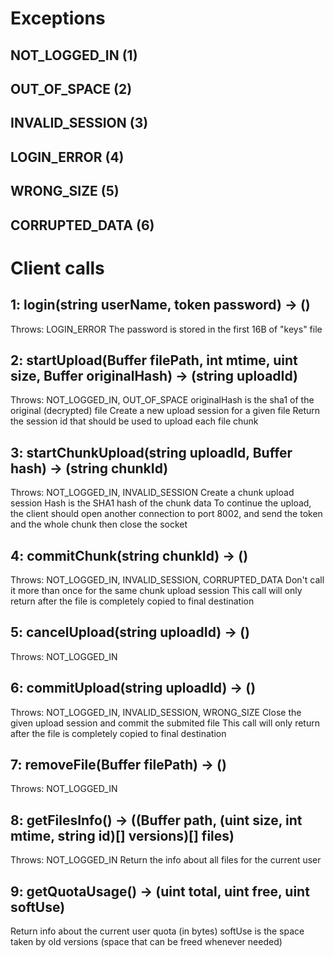 # Exceptions

## NOT_LOGGED_IN (1)
## OUT_OF_SPACE (2)
## INVALID_SESSION (3)
## LOGIN_ERROR (4)
## WRONG_SIZE (5)
## CORRUPTED_DATA (6)

# Client calls

## 1: login(string userName, token password) -> ()
Throws: LOGIN_ERROR
The password is stored in the first 16B of "keys" file

## 2: startUpload(Buffer filePath, int mtime, uint size, Buffer originalHash) -> (string uploadId)
Throws: NOT_LOGGED_IN, OUT_OF_SPACE
originalHash is the sha1 of the original (decrypted) file
Create a new upload session for a given file
Return the session id that should be used to upload each file chunk

## 3: startChunkUpload(string uploadId, Buffer hash) -> (string chunkId)
Throws: NOT_LOGGED_IN, INVALID_SESSION
Create a chunk upload session
Hash is the SHA1 hash of the chunk data
To continue the upload, the client should open another connection to port 8002,
and send the token and the whole chunk then close the socket

## 4: commitChunk(string chunkId) -> ()
Throws: NOT_LOGGED_IN, INVALID_SESSION, CORRUPTED_DATA
Don't call it more than once for the same chunk upload session
This call will only return after the file is completely copied to final destination

## 5: cancelUpload(string uploadId) -> ()
Throws: NOT_LOGGED_IN

## 6: commitUpload(string uploadId) -> ()
Throws: NOT_LOGGED_IN, INVALID_SESSION, WRONG_SIZE
Close the given upload session and commit the submited file
This call will only return after the file is completely copied to final destination

## 7: removeFile(Buffer filePath) -> ()
Throws: NOT_LOGGED_IN

## 8: getFilesInfo() -> ((Buffer path, (uint size, int mtime, string id)[] versions)[] files)
Throws: NOT_LOGGED_IN
Return the info about all files for the current user

## 9: getQuotaUsage() -> (uint total, uint free, uint softUse)
Return info about the current user quota (in bytes)
softUse is the space taken by old versions (space that can be freed whenever needed)

